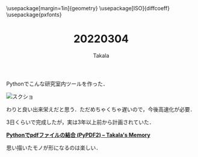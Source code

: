 ﻿---
title: 20220304
yesterday: 20220303
tomorrow: 20220305
days: 798
author: Takala
header-includes:
  - \usepackage[margin=1in]{geometry}
  - \usepackage[ISO]{diffcoeff}
  - \usepackage{pxfonts}
---



Pythonでこんな研究室内ツールを作った．


![スクショ](https://pbs.twimg.com/media/FNAvgOUakAQUzti?format=jpg&name=4096x4096)



わりと良い出来栄えだと思う．ただめちゃくちゃ遅いので，今後高速化が必要．


3日くらいで完成したが，実は3年以上前から計画されていた．

**[Pythonでpdfファイルの結合 (PyPDF2) – Takala's Memory](https://takala.tokyo/takala_wp/2018/09/12/566/)**


思い描いたモノが形になるのは楽しい．



